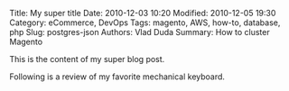 Title: My super title
Date: 2010-12-03 10:20
Modified: 2010-12-05 19:30
Category: eCommerce, DevOps
Tags: magento, AWS, how-to, database, php
Slug: postgres-json
Authors: Vlad Duda
Summary: How to cluster Magento

This is the content of my super blog post.

Following is a review of my favorite mechanical keyboard.
